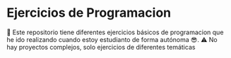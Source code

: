 # Ejercicios de Programacion
:wave: Este repositorio tiene diferentes ejercicios básicos de programacion que he ido realizando cuando estoy estudianto de forma autónoma :sunglasses:.
:warning: No hay proyectos complejos, solo ejercicios de diferentes temáticas
